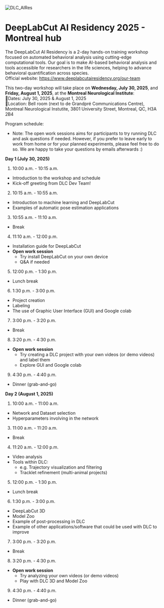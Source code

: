 ![DLC_AIRes](https://github.com/user-attachments/assets/222a0b4b-6b7a-4204-a519-526680043124)

# DeepLabCut AI Residency 2025 - Montreal hub
The DeepLabCut AI Residency is a 2-day hands-on training workshop focused on automated behavioral analysis using cutting-edge computational tools. Our goal is to make AI-based behavioral analysis and tools accessible for researchers in the life sciences, helping to advance behavioral quantification across species.<br />
Official website: https://www.deeplabcutairesidency.org/our-team 


This two-day workshop will take place on **Wednesday, July 30, 2025**, and **Friday, August 1, 2025**, at the **Montreal Neurological Institute**:<br />
📅Dates: July 30, 2025 & August 1, 2025<br />
📍Location: Bell room (next to de Grandpré Communications Centre), Montreal Neurological Instutite, 3801 University Street, Montreal, QC, H3A 2B4


Program schedule:<br />
* Note: The open work sessions aims for participants to try running DLC and ask questions if needed. However, if you prefer to leave early to work from home or for your planned experiments, please feel free to do so. We are happy to take your questions by emails afterwards :) <br />

**Day 1 (July 30, 2025)** <br />
1. 10:00 a.m. - 10:15 a.m.<br />
  - Introduction to the workshop and schedule<br />
  - Kick-off greeting from DLC Dev Team!<br />
2. 10:15 a.m. - 10:55 a.m. <br />
  - Introduction to machine learning and DeepLabCut <br />
  - Examples of automatic pose estimation applications <br />
3. 10:55 a.m. - 11:10 a.m. <br />
  - Break <br />
4. 11:10 a.m. - 12:00 p.m. <br />
  - Installation guide for DeepLabCut <br />
  - **Open work session** <br />
    - Try install DeepLabCut on your own device<br />
    - Q&A if needed<br />
5. 12:00 p.m. - 1:30 p.m. <br />
  - Lunch break <br />
6. 1:30 p.m. - 3:00 p.m. <br />
  - Project creation <br />
  - Labeling <br />
  - The use of Graphic User Interface (GUI) and Google colab <br />
7. 3:00 p.m. - 3:20 p.m. <br />
  - Break <br />
8. 3:20 p.m. - 4:30 p.m. <br />
  - **Open work session** <br />
    - Try creating a DLC project with your own videos (or demo videos) and label them <br />
    - Explore GUI and Google colab <br />
9. 4:30 p.m. - 4:40 p.m. <br />
  - Dinner (grab-and-go) <br />


**Day 2 (August 1, 2025)** <br />
1. 10:00 a.m. - 11:00 a.m.<br />
  - Network and Dataset selection <br />
  - Hyperparameters involving in the network <br />
3. 11:00 a.m. - 11:20 a.m. <br />
  - Break <br />
4. 11:20 a.m. - 12:00 p.m. <br />
  - Video analysis <br />
  - Tools within DLC: <br />
    - e.g. Trajectory visualization and filtering <br />
    - Tracklet refinement (multi-animal projects) <br />
5. 12:00 p.m. - 1:30 p.m. <br />
  - Lunch break <br />
6. 1:30 p.m. - 3:00 p.m. <br />
  - DeepLabCut 3D <br />
  - Model Zoo <br />
  - Example of post-processing in DLC <br />
  - Example of other applications/software that could be used with DLC to improve <br />
7. 3:00 p.m. - 3:20 p.m. <br />
  - Break <br />
8. 3:20 p.m. - 4:30 p.m. <br />
  - **Open work session** <br />
    - Try analyzing your own videos (or demo videos) <br />
    - Play with DLC 3D and Model Zoo <br />
9. 4:30 p.m. - 4:40 p.m. <br />
  - Dinner (grab-and-go) <br />

